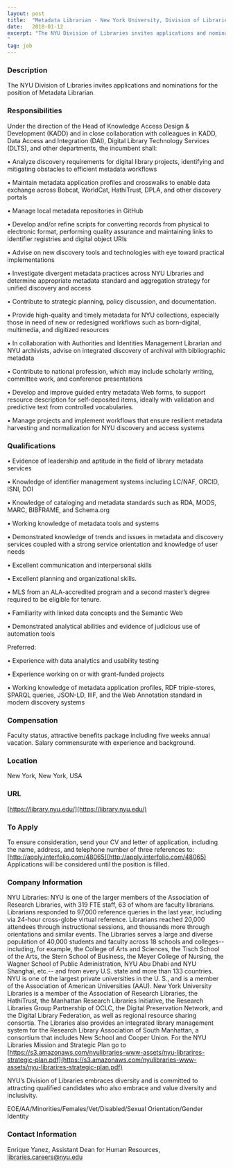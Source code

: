 ```yaml
---
layout: post
title:  "Metadata Librarian - New York University, Division of Libraries"
date:   2018-01-12
excerpt: "The NYU Division of Libraries invites applications and nominations for the position of Metadata Librarian.
"
tag: job
---
```


### Description   

The NYU Division of Libraries invites applications and nominations for the position of Metadata Librarian.



### Responsibilities   

Under the direction of the Head of Knowledge Access Design & Development (KADD) and in close collaboration with colleagues in KADD, Data Access and Integration (DAI), Digital Library Technology Services (DLTS), and other departments, the incumbent shall:


•  Analyze discovery requirements for digital library projects, identifying and mitigating obstacles to efficient metadata workflows

•  Maintain metadata application profiles and crosswalks to enable data exchange across Bobcat, WorldCat, HathiTrust, DPLA, and other discovery portals

•  Manage local metadata repositories in GitHub

•  Develop and/or refine scripts for converting records from physical to electronic format, performing quality assurance and maintaining links to identifier registries and digital object URIs 

•  Advise on new discovery tools and technologies with eye toward practical implementations

•  Investigate divergent metadata practices across NYU Libraries and determine appropriate metadata standard and aggregation strategy for unified discovery and access

•  Contribute to strategic planning, policy discussion, and documentation.

•  Provide high-quality and timely metadata for NYU collections, especially those in need of new or redesigned workflows such as born-digital, multimedia, and digitized resources

•  In collaboration with Authorities and Identities Management Librarian and NYU archivists, advise on integrated discovery of archival with bibliographic metadata

•  Contribute to national profession, which may include scholarly writing, committee work, and conference presentations 

•  Develop and improve guided entry metadata Web forms, to support resource description for self-deposited items, ideally with validation and predictive text from controlled vocabularies.

•  Manage projects and implement workflows that ensure resilient metadata harvesting and normalization for NYU discovery and access systems


### Qualifications   


•  Evidence of leadership and aptitude in the field of library metadata services

•  Knowledge of identifier management systems including LC/NAF, ORCID, ISNI, DOI

•  Knowledge of cataloging and metadata standards such as RDA, MODS, MARC, BIBFRAME, and Schema.org

•  Working knowledge of metadata tools and systems

•  Demonstrated knowledge of trends and issues in metadata and discovery services coupled with a strong service orientation and knowledge of user needs

•  Excellent communication and interpersonal skills

•  Excellent planning and organizational skills. 

•  MLS from an ALA-accredited program and a second master’s degree required to be eligible for tenure.

•  Familiarity with linked data concepts and the Semantic Web

•  Demonstrated analytical abilities and evidence of judicious use of automation tools

Preferred: 


•  Experience with data analytics and usability testing 

•  Experience working on or with grant-funded projects

•  Working knowledge of metadata application profiles, RDF triple-stores, SPARQL queries, JSON-LD, IIIF, and the Web Annotation standard in modern discovery systems


### Compensation   

Faculty status, attractive benefits package including five weeks annual vacation. Salary commensurate with experience and background. 


### Location   

New York, New York, USA


### URL   

[https://library.nyu.edu/](https://library.nyu.edu/)

### To Apply   

To ensure consideration, send your CV and letter of application, including the name, address, and telephone number of three references to: [http://apply.interfolio.com/48065](http://apply.interfolio.com/48065) Applications will be considered until the position is filled.


### Company Information   


NYU Libraries: NYU is one of the larger members of the Association of Research Libraries, with 319 FTE staff, 63 of whom are faculty librarians.  Librarians responded to 97,000 reference queries in the last year, including via 24-hour cross-globe virtual reference.  Librarians reached 20,000 attendees through instructional sessions, and thousands more through orientations and similar events.  The Libraries serves a large and diverse population of 40,000 students and faculty across 18 schools and colleges-- including, for example, the College of Arts and Sciences, the Tisch School of the Arts, the Stern School of Business, the Meyer College of Nursing, the Wagner School of Public Administration, NYU Abu Dhabi and NYU Shanghai, etc.-- and from every U.S. state and more than 133 countries.  NYU is one of the largest private universities in the U. S., and is a member of the Association of American Universities (AAU).  New York University Libraries is a member of the Association of Research Libraries, the HathiTrust, the Manhattan Research Libraries Initiative, the Research Libraries Group Partnership of OCLC, the Digital Preservation Network, and the Digital Library Federation, as well as regional resource sharing consortia. The Libraries also provides an integrated library management system for the Research Library Association of South Manhattan, a consortium that includes New School and Cooper Union. For the NYU Libraries Mission and Strategic Plan go to [https://s3.amazonaws.com/nyulibraries-www-assets/nyu-librarires-strategic-plan.pdf](https://s3.amazonaws.com/nyulibraries-www-assets/nyu-librarires-strategic-plan.pdf)

NYU’s Division of Libraries embraces diversity and is committed to attracting qualified candidates who also embrace and value diversity and inclusivity.

EOE/AA/Minorities/Females/Vet/Disabled/Sexual Orientation/Gender Identity


### Contact Information   

Enrique Yanez, Assistant Dean for Human Resources, libraries.careers@nyu.edu

